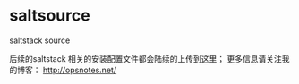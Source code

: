 saltsource
==========

saltstack  source

后续的saltstack 相关的安装配置文件都会陆续的上传到这里；
更多信息请关注我的博客：
http://opsnotes.net/
